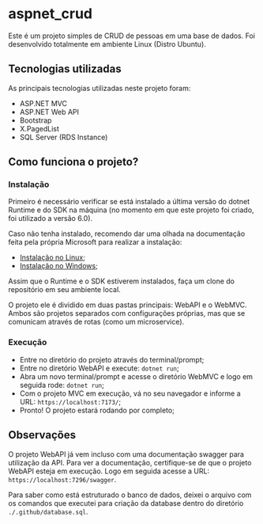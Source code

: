 # aspnet_crud

Este é um projeto simples de CRUD de pessoas em uma base de dados. Foi desenvolvido totalmente em ambiente Linux (Distro Ubuntu).

## Tecnologias utilizadas

As principais tecnologias utilizadas neste projeto foram:

* ASP.NET MVC
* ASP.NET Web API
* Bootstrap
* X.PagedList
* SQL Server (RDS Instance)

## Como funciona o projeto?

### Instalação

Primeiro é necessário verificar se está instalado a última versão do dotnet Runtime e do SDK na máquina (no momento em que este projeto foi criado, foi utilizado a versão 6.0).

Caso não tenha instalado, recomendo dar uma olhada na documentação feita pela própria Microsoft para realizar a instalação:

* [Instalação no Linux](https://docs.microsoft.com/pt-br/dotnet/core/install/linux);
* [Instalação no Windows](https://docs.microsoft.com/pt-br/dotnet/core/install/windows);

Assim que o Runtime e o SDK estiverem instalados, faça um clone do repositório em seu ambiente local.

O projeto ele é dividido em duas pastas principais: WebAPI e o WebMVC. Ambos são projetos separados com configurações próprias, mas que se comunicam através de rotas (como um microservice).

### Execução

* Entre no diretório do projeto através do terminal/prompt;
* Entre no diretório WebAPI e execute: `dotnet run`;
* Abra um novo terminal/prompt e acesse o diretório WebMVC e logo em seguida rode: `dotnet run`;
* Com o projeto MVC em execução, vá no seu navegador e informe a URL: `https://localhost:7173/`;
* Pronto! O projeto estará rodando por completo;

## Observações

O projeto WebAPI já vem incluso com uma documentação swagger para utilização da API. Para ver a documentação, certifique-se de que o projeto WebAPI esteja em execução. Logo em seguida acesse a URL: `https://localhost:7296/swagger`.

Para saber como está estruturado o banco de dados, deixei o arquivo com os comandos que executei para criação da database dentro do diretório `./.github/database.sql`.
